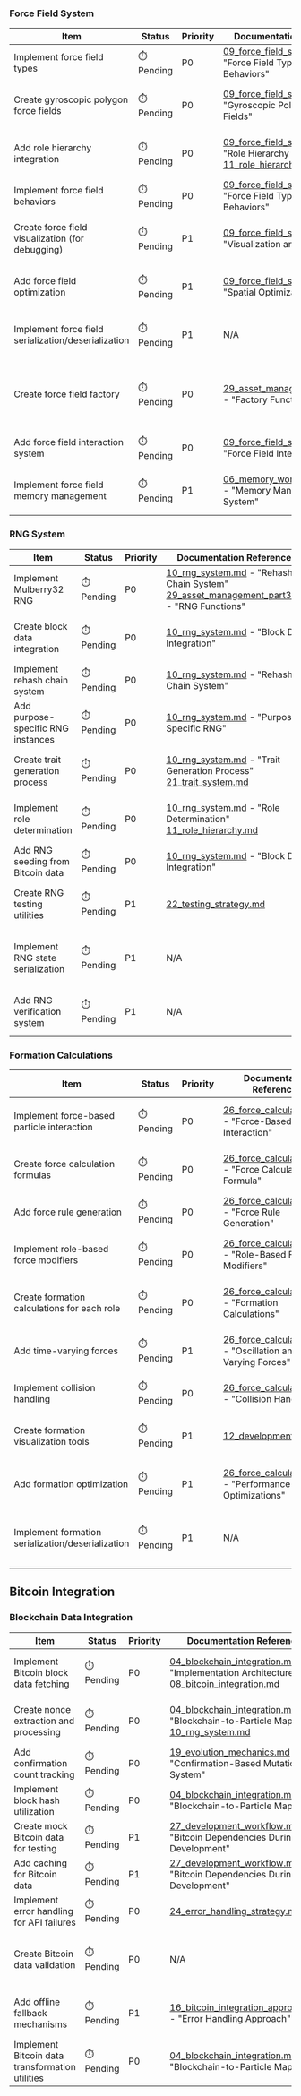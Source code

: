 ### Force Field System

| Item | Status | Priority | Documentation References | Notes |
|------|--------|----------|--------------------------|-------|
| Implement force field types | ⏱️ Pending | P0 | [09_force_field_system.md](09_force_field_system.md) - "Force Field Types and Behaviors" | Force field types defined |
| Create gyroscopic polygon force fields | ⏱️ Pending | P0 | [09_force_field_system.md](09_force_field_system.md) - "Gyroscopic Polygon Force Fields" | Gyroscopic polygon force fields defined |
| Add role hierarchy integration | ⏱️ Pending | P0 | [09_force_field_system.md](09_force_field_system.md) - "Role Hierarchy Integration"<br>[11_role_hierarchy.md](11_role_hierarchy.md) | Role hierarchy integration defined |
| Implement force field behaviors | ⏱️ Pending | P0 | [09_force_field_system.md](09_force_field_system.md) - "Force Field Types and Behaviors" | Force field behaviors defined |
| Create force field visualization (for debugging) | ⏱️ Pending | P1 | [09_force_field_system.md](09_force_field_system.md) - "Visualization and Debugging" | Force field visualization approach defined |
| Add force field optimization | ⏱️ Pending | P1 | [09_force_field_system.md](09_force_field_system.md) - "Spatial Optimization" | Force field optimization approach defined |
| Implement force field serialization/deserialization | ⏱️ Pending | P1 | N/A | **GAP**: No serialization strategy documented |
| Create force field factory | ⏱️ Pending | P0 | [29_asset_management_part3.md](29_asset_management_part3.md) - "Factory Functions" | Factory pattern defined but no specific force field factory |
| Add force field interaction system | ⏱️ Pending | P0 | [09_force_field_system.md](09_force_field_system.md) - "Force Field Interactions" | Force field interactions defined |
| Implement force field memory management | ⏱️ Pending | P1 | [06_memory_worker_systems.md](06_memory_worker_systems.md) - "Memory Management System" | Memory management approach defined |

### RNG System

| Item | Status | Priority | Documentation References | Notes |
|------|--------|----------|--------------------------|-------|
| Implement Mulberry32 RNG | ⏱️ Pending | P0 | [10_rng_system.md](10_rng_system.md) - "Rehash Chain System"<br>[29_asset_management_part3.md](29_asset_management_part3.md) - "RNG Functions" | Mulberry32 RNG implementation defined |
| Create block data integration | ⏱️ Pending | P0 | [10_rng_system.md](10_rng_system.md) - "Block Data Integration" | Block data integration approach defined |
| Implement rehash chain system | ⏱️ Pending | P0 | [10_rng_system.md](10_rng_system.md) - "Rehash Chain System" | Rehash chain system defined |
| Add purpose-specific RNG instances | ⏱️ Pending | P0 | [10_rng_system.md](10_rng_system.md) - "Purpose-Specific RNG" | Purpose-specific RNG approach defined |
| Create trait generation process | ⏱️ Pending | P0 | [10_rng_system.md](10_rng_system.md) - "Trait Generation Process"<br>[21_trait_system.md](21_trait_system.md) | Trait generation process defined |
| Implement role determination | ⏱️ Pending | P0 | [10_rng_system.md](10_rng_system.md) - "Role Determination"<br>[11_role_hierarchy.md](11_role_hierarchy.md) | Role determination approach defined |
| Add RNG seeding from Bitcoin data | ⏱️ Pending | P0 | [10_rng_system.md](10_rng_system.md) - "Block Data Integration" | RNG seeding from Bitcoin data defined |
| Create RNG testing utilities | ⏱️ Pending | P1 | [22_testing_strategy.md](22_testing_strategy.md) | **GAP**: No specific RNG testing utilities documented |
| Implement RNG state serialization | ⏱️ Pending | P1 | N/A | **GAP**: No RNG state serialization strategy documented |
| Add RNG verification system | ⏱️ Pending | P1 | N/A | **GAP**: No RNG verification system documented |

### Formation Calculations

| Item | Status | Priority | Documentation References | Notes |
|------|--------|----------|--------------------------|-------|
| Implement force-based particle interaction | ⏱️ Pending | P0 | [26_force_calculations.md](26_force_calculations.md) - "Force-Based Particle Interaction" | Force-based particle interaction defined |
| Create force calculation formulas | ⏱️ Pending | P0 | [26_force_calculations.md](26_force_calculations.md) - "Force Calculation Formula" | Force calculation formulas defined |
| Add force rule generation | ⏱️ Pending | P0 | [26_force_calculations.md](26_force_calculations.md) - "Force Rule Generation" | Force rule generation defined |
| Implement role-based force modifiers | ⏱️ Pending | P0 | [26_force_calculations.md](26_force_calculations.md) - "Role-Based Force Modifiers" | Role-based force modifiers defined |
| Create formation calculations for each role | ⏱️ Pending | P0 | [26_force_calculations.md](26_force_calculations.md) - "Formation Calculations" | Formation calculations for each role defined |
| Add time-varying forces | ⏱️ Pending | P1 | [26_force_calculations.md](26_force_calculations.md) - "Oscillation and Time-Varying Forces" | Time-varying forces defined |
| Implement collision handling | ⏱️ Pending | P0 | [26_force_calculations.md](26_force_calculations.md) - "Collision Handling" | Collision handling defined |
| Create formation visualization tools | ⏱️ Pending | P1 | [12_development_ui.md](12_development_ui.md) | Development UI includes visualization tools |
| Add formation optimization | ⏱️ Pending | P1 | [26_force_calculations.md](26_force_calculations.md) - "Performance Optimizations" | Formation optimization approaches defined |
| Implement formation serialization/deserialization | ⏱️ Pending | P1 | N/A | **GAP**: No formation serialization strategy documented |

## Bitcoin Integration

### Blockchain Data Integration

| Item | Status | Priority | Documentation References | Notes |
|------|--------|----------|--------------------------|-------|
| Implement Bitcoin block data fetching | ⏱️ Pending | P0 | [04_blockchain_integration.md](04_blockchain_integration.md) - "Implementation Architecture"<br>[08_bitcoin_integration.md](08_bitcoin_integration.md) | Bitcoin data fetching approach defined |
| Create nonce extraction and processing | ⏱️ Pending | P0 | [04_blockchain_integration.md](04_blockchain_integration.md) - "Blockchain-to-Particle Mapping"<br>[10_rng_system.md](10_rng_system.md) | Nonce extraction and processing defined |
| Add confirmation count tracking | ⏱️ Pending | P0 | [19_evolution_mechanics.md](19_evolution_mechanics.md) - "Confirmation-Based Mutation System" | Confirmation count tracking defined |
| Implement block hash utilization | ⏱️ Pending | P0 | [04_blockchain_integration.md](04_blockchain_integration.md) - "Blockchain-to-Particle Mapping" | Block hash utilization defined |
| Create mock Bitcoin data for testing | ⏱️ Pending | P1 | [27_development_workflow.md](27_development_workflow.md) - "Bitcoin Dependencies During Development" | Mock Bitcoin data approach defined |
| Add caching for Bitcoin data | ⏱️ Pending | P1 | [27_development_workflow.md](27_development_workflow.md) - "Bitcoin Dependencies During Development" | Caching for Bitcoin data mentioned |
| Implement error handling for API failures | ⏱️ Pending | P0 | [24_error_handling_strategy.md](24_error_handling_strategy.md) | Error handling strategy defined |
| Create Bitcoin data validation | ⏱️ Pending | P0 | N/A | **GAP**: No specific Bitcoin data validation documented |
| Add offline fallback mechanisms | ⏱️ Pending | P1 | [16_bitcoin_integration_approach.md](16_bitcoin_integration_approach.md) - "Error Handling Approach" | Offline fallback approach mentioned |
| Implement Bitcoin data transformation utilities | ⏱️ Pending | P0 | [04_blockchain_integration.md](04_blockchain_integration.md) - "Blockchain-to-Particle Mapping" | Data transformation approach defined |
